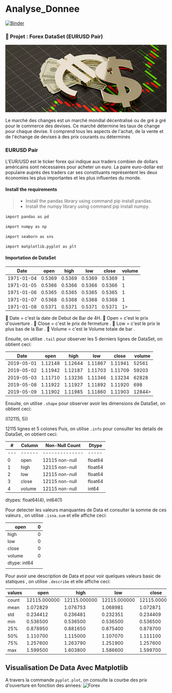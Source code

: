 # Analyse_Donnee
[![Binder](https://mybinder.org/badge_logo.svg)](https://mybinder.org/v2/gh/SMJB4015/Analyse_Donnee.git/main?labpath=index.ipynb)
### :file_folder: Projet : Forex DataSet (EURUSD Pair)
![Forex](Images/Forex.jpg)

Le marché des changes est un marché mondial décentralisé ou de gré à gré pour le commerce des devises. Ce marché détermine les taux de change pour chaque devise. Il comprend tous les aspects de l'achat, de la vente et de l'échange de devises à des prix courants ou déterminés
### EURUSD Pair

L'EUR/USD est le ticker forex qui indique aux traders combien de dollars américains sont nécessaires pour acheter un euro. La paire euro-dollar est populaire auprès des traders car ses constituants représentent les deux économies les plus importantes et les plus influentes du monde.
#### Install the requirements

> - Install the pandas library using command pip install pandas.
> - Install the numpy library using command pip install numpy.

```import pandas as pd```

```import numpy as np```

```import seaborn as sns```

```import matplotlib.pyplot as plt```

#### Importation de DataSet

| Date       	| open   	| high   	| low    	| close  	| volume 	|
|------------	|--------	|--------	|--------	|--------	|--------	|
| 1971-01-04 	| 0.5369 	| 0.5369 	| 0.5369 	| 0.5369 	| 1      	|
| 1971-01-05 	| 0.5366 	| 0.5366 	| 0.5366 	| 0.5366 	| 1      	|
| 1971-01-06 	| 0.5365 	| 0.5365 	| 0.5365 	| 0.5365 	| 1      	|
| 1971-01-07 	| 0.5368 	| 0.5368 	| 0.5368 	| 0.5368 	| 1      	|
| 1971-01-08 	| 0.5371 	| 0.5371 	| 0.5371 	| 0.5371 	| 1>     	|

:small_orange_diamond: Date = c'est la date de Debut de Bar de 4H.
:small_orange_diamond: Open = c'est le prix d'ouverture .
:small_orange_diamond: Close = c'est le prix de fermeture .
:small_orange_diamond: Low = c'est le prix le plus bas de la Bar .
:small_orange_diamond: Volume = c'est le Volume totale de bar .

Ensuite, on utilise ```.tail``` pour observer les 5 derniers lignes de DataSet, on obtient ceci:

| Date       	| open    	| high    	| low     	| close   	| volume 	|
|------------	|---------	|---------	|---------	|---------	|--------	|
| 2019-05-01 	| 1.12148 	| 1.12644 	| 1.11867 	| 1.11941 	| 52561  	|
| 2019-05-02 	| 1.11942 	| 1.12187 	| 1.11703 	| 1.11709 	| 59203  	|
| 2019-05-03 	| 1.11710 	| 1.13236 	| 1.11346 	| 1.13234 	| 62828  	|
| 2019-05-08 	| 1.11922 	| 1.11927 	| 1.11892 	| 1.11920 	| 698    	|
| 2019-05-09 	| 1.11902 	| 1.11985 	| 1.11860 	| 1.11903 	| 12844> 	|

Ensuite, on utilise ```.shape``` pour observer avoir les dimensions de DataSet, on obtient ceci:

((12115, 5))

12115 lignes et 5 colones
Puis, on utilise ```.info``` pour consulter les details de DataSet, on obtient ceci:

| #   	| Column 	| Non-Null Count 	| Dtype   	| 
|-----	|--------	|----------------	|---------	|
| --- 	| ------ 	| -------------- 	| -----   	|   
| 0   	| open   	| 12115 non-null 	| float64 	|   
| 1   	| high   	| 12115 non-null 	| float64 	|   
| 2   	| low    	| 12115 non-null 	| float64 	|   
| 3   	| close  	| 12115 non-null 	| float64 	|   
| 4   	| volume 	| 12115 non-null 	| int64   	|   
dtypes: float64(4), int64(1)

Pour detecter les valeurs manquantes de Data et consulter la somme de ces valeurs , on utilise ```.isna.sum``` et elle affiche ceci:

| open         	| 0 	| 
|--------------	|---	|
| high         	| 0 	|  
| low          	| 0 	|  
| close        	| 0 	|   
| volume       	| 0 	|   
| dtype: int64 	|   	|   
|              	|   	| 

Pour avoir une description de Data et pour voir quelques valeurs basic de statiques , on utilise ```.describe``` et elle affiche ceci:

| values 	| open         	| high         	| low          	| close        	| volume         	|
|--------	|--------------	|--------------	|--------------	|--------------	|----------------	|
| count  	| 12115.000000 	| 12115.000000 	| 12115.000000 	| 12115.000000 	| 12115.000000   	|
| mean   	| 1.072829     	| 1.076753     	| 1.068981     	| 1.072871     	| 20323.133884   	|
| std    	| 0.234412     	| 0.236481     	| 0.232351     	| 0.234409     	| 37538.102171   	|
| min    	| 0.536500     	| 0.536500     	| 0.536500     	| 0.536500     	| 1.000000       	|
| 25%    	| 0.878950     	| 0.881650     	| 0.875400     	| 0.878700     	| 231.000000     	|
| 50%    	| 1.110700     	| 1.115000     	| 1.107070     	| 1.111100     	| 1891.000000    	|
| 75%    	| 1.257600     	| 1.263790     	| 1.251900     	| 1.257600     	| 11863.000000   	|
| max    	| 1.599500     	| 1.603800     	| 1.586600     	| 1.599700     	| 308716.000000> 	| 

## Visualisation De Data Avec Matplotlib

 A travers la commande ```pyplot.plot```, on consulte la courbe des prix d'ouverture en fonction des annees:
 ![Forex](Images/graphe.png)